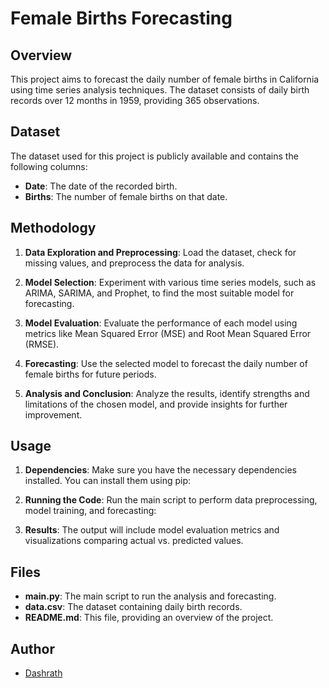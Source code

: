 # Female Births Forecasting

## Overview

This project aims to forecast the daily number of female births in California using time series analysis techniques. The dataset consists of daily birth records over 12 months in 1959, providing 365 observations.

## Dataset

The dataset used for this project is publicly available and contains the following columns:
- **Date**: The date of the recorded birth.
- **Births**: The number of female births on that date.

## Methodology

1. **Data Exploration and Preprocessing**: Load the dataset, check for missing values, and preprocess the data for analysis.
   
2. **Model Selection**: Experiment with various time series models, such as ARIMA, SARIMA, and Prophet, to find the most suitable model for forecasting.
   
3. **Model Evaluation**: Evaluate the performance of each model using metrics like Mean Squared Error (MSE) and Root Mean Squared Error (RMSE).
   
4. **Forecasting**: Use the selected model to forecast the daily number of female births for future periods.
   
5. **Analysis and Conclusion**: Analyze the results, identify strengths and limitations of the chosen model, and provide insights for further improvement.

## Usage

1. **Dependencies**: Make sure you have the necessary dependencies installed. You can install them using pip:


2. **Running the Code**: Run the main script to perform data preprocessing, model training, and forecasting:


3. **Results**: The output will include model evaluation metrics and visualizations comparing actual vs. predicted values.

## Files

- **main.py**: The main script to run the analysis and forecasting.
- **data.csv**: The dataset containing daily birth records.
- **README.md**: This file, providing an overview of the project.

## Author

- [Dashrath ](https://github.com/Dashrath916)

